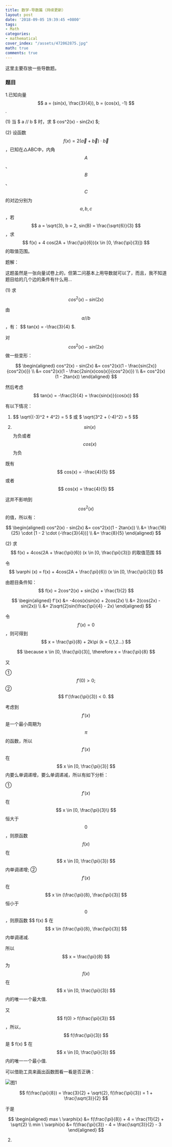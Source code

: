 ```yaml
---
title: 数学-导数篇（持续更新）
layout: post
date: '2018-09-05 19:39:45 +0800'
tags:
- Math
categories:
- mathematical
cover_index: "/assets/472062875.jpg"
math: true
comments: true
---
```


这里主要存放一些导数题。

### 题目

1.已知向量 $$ a = (sin(x), \frac{3}{4}), b = (cos(x), -1) $$.

(1) 当 $ a // b $ 时，求 $ cos^2(x) - sin(2x) $;

(2) 设函数 $$ f(x) = 2(\vec{a} + \vec{b}) \cdot \vec{b} $$，已知在△ABC中，内角$$A$$、$$B$$、$$C$$的对边分别为 $$ a, b, c $$，若 $$ a = \sqrt{3}, b = 2, sin(B) = \frac{\sqrt{6}}{3} $$，求 $$ f(x) + 4 cos(2A + \frac{\pi}{6})(x \in [0, \frac{\pi}{3}]) $$ 的取值范围。

题解：

这题虽然是一张向量试卷上的，但第二问基本上用导数就可以了，而且，我不知道题目给的几个边的条件有什么用...

(1) 求 $$ cos^2(x) - sin(2x) $$

由 $$ a // b $$，有： $$ tan(x) = -\frac{3}{4} $.

对 $$ cos^2(x) - sin(2x) $$ 做一些变形：

$$
\begin{aligned}
cos^2(x) - sin(2x)
&= cos^2(x)(1 - \frac{sin(2x)}{cos^2(x)}) \\
&= cos^2(x)(1 - \frac{2sin(x)cos(x)}{cos^2(x)}) \\
&= cos^2(x)(1 - 2tan(x))
\end{aligned}
$$

然后考虑 $$  tan(x) = -\frac{3}{4} = \frac{sin(x)}{cos(x)} $$

有以下情况：

1. $$ \sqrt{(-3)^2 + 4^2} = 5 $ 或 $ \sqrt{3^2 + (-4)^2} = 5 $$

2. $$ sin(x) $$ 为负或者 $$ cos(x) $$ 为负

既有 $$ cos(x) = -\frac{4}{5} $$ 或者 $$ cos(x) = \frac{4}{5} $$

这并不影响到 $$ cos^2(x) $$ 的值，所以有：

$$
\begin{aligned}
cos^2(x) - sin(2x)
&= cos^2(x)(1 - 2tan(x)) \\
&= \frac{16}{25} \cdot [1 - 2 \cdot (-\frac{3}{4})] \\
&= \frac{8}{5}
\end{aligned}
$$

(2) 求 $$ f(x) + 4cos(2A + \frac{\pi}{6}) (x \in [0, \frac{\pi}{3}]) 的取值范围 $$

令 $$ \varphi (x) = f(x) + 4cos(2A + \frac{\pi}{6}) (x \in [0, \frac{\pi}{3}]) $$

由题目条件知： $$ f(x) = 2cos^2(x) + sin(2x) + \frac{1}{2} $$

$$
\begin{aligned}
f'(x)
&= -4cos(x)sin(x) + 2cos(2x) \\
&= 2(cos(2x) - sin(2x)) \\
&= 2\sqrt{2}sin(\frac{\pi}{4} - 2x)
\end{aligned}
$$

令 $$ f'(x) = 0 $$，则可得到 $$ x = \frac{\pi}{8} + 2k\pi (k = 0,1,2...) $$

$$ \because x \in [0, \frac{\pi}{3}], \therefore x = \frac{\pi}{8} $$

又

① $$ f'(0) > 0; $$
② $$ f'(\frac{\pi}{3}) < 0. $$

考虑到 $$ f'(x) $$ 是一个最小周期为 $$ \pi $$ 的函数，所以 $$ f'(x) $$ 在 $$ x \in [0, \frac{\pi}{3}] $$ 内要么单调递增，要么单调递减，所以有如下分析：

① $$ f'(x) $$ 在 $$ x \in [0, \frac{\pi}{3}\) $$ 恒大于 $$0$$，则原函数 $$ f(x) $$ 在 $$ x \in [0, \frac{\pi}{3}) $$ 内单调递增;
② $$ f'(x) $$ 在 $$ x \in (\frac{\pi}{8}, \frac{\pi}{3}] $$ 恒小于 $$0$$，则原函数 $$ f(x) $ 在 $$ x \in (\frac{\pi}{8}, \frac{\pi}{3}] $$ 内单调递减.

所以 $$ x = \frac{\pi}{8} $$ 为 $$ f(x) $$ 在 $$ x \in [0, \frac{\pi}{3}) $$ 内的唯一一个最大值.

又 $$ f(0) > f(\frac{\pi}{3}) $$ ，所以，$$ f(\frac{\pi}{3}) $$ 是 $ f(x) $ 在 $$ x \in [0, \frac{\pi}{3}) $$ 内的唯一一个最小值.

可以借助工具来画出函数图看一看是否正确：

![图1](/img/2cos^2x+sin2x+1_2.png)

$$ f(\frac{\pi}{8}) = \frac{3}{2} + \sqrt{2}, f(\frac{\pi}{3}) = 1 + \frac{\sqrt{3}}{2} $$

于是

$$
\begin{aligned}
max \ \varphi(x) &= f(\frac{\pi}{8}) + 4 = \frac{11}{2} + \sqrt{2} \\
min \ \varphi(x) &= f(\frac{\pi}{3}) - 4 = \frac{\sqrt{3}}{2} - 3
\end{aligned}
$$

2.
